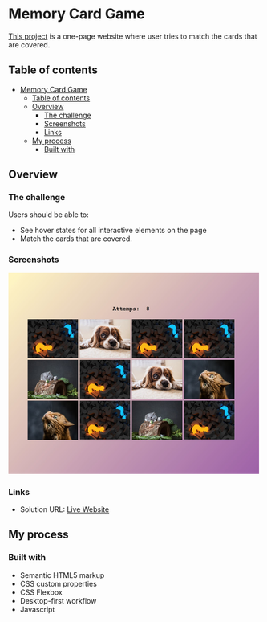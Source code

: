 # Memory Card Game

[This project](https://gurhanalan.github.io/JS-SmallProjects-MemoryCardGame/) is a one-page website where user tries to match the cards that are covered.

## Table of contents

- [Memory Card Game](#memory-card-game)
  - [Table of contents](#table-of-contents)
  - [Overview](#overview)
    - [The challenge](#the-challenge)
    - [Screenshots](#screenshots)
    - [Links](#links)
  - [My process](#my-process)
    - [Built with](#built-with)

## Overview

### The challenge

Users should be able to:

<!-- -   View the optimal layout for the app depending on their device's screen size -->

-   See hover states for all interactive elements on the page
-   Match the cards that are covered.

### Screenshots

<img  src="./img/match_pics.jpg" alt="html" height=400 width=500><br/>

### Links

-   Solution URL: [Live Website](https://gurhanalan.github.io/JS-SmallProjects-MemoryCardGame/)

## My process

### Built with

-   Semantic HTML5 markup
-   CSS custom properties
-   CSS Flexbox
-   Desktop-first workflow
-   Javascript
